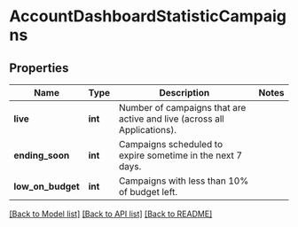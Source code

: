 # AccountDashboardStatisticCampaigns

## Properties
Name | Type | Description | Notes
------------ | ------------- | ------------- | -------------
**live** | **int** | Number of campaigns that are active and live (across all Applications). | 
**ending_soon** | **int** | Campaigns scheduled to expire sometime in the next 7 days. | 
**low_on_budget** | **int** | Campaigns with less than 10% of budget left. | 

[[Back to Model list]](../README.md#documentation-for-models) [[Back to API list]](../README.md#documentation-for-api-endpoints) [[Back to README]](../README.md)


